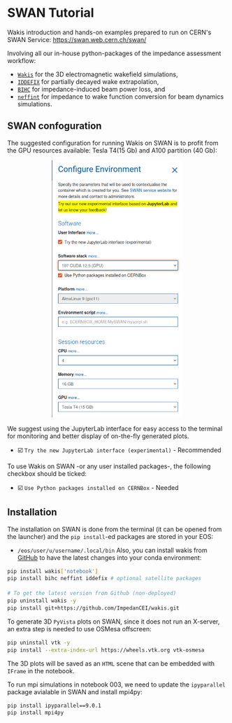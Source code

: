 # SWAN Tutorial
Wakis introduction and hands-on examples prepared to run on CERN's SWAN Service: https://swan.web.cern.ch/swan/

Involving all our in-house python-packages of the impedance assessment workflow: 
* [`Wakis`](https://github.com/ImpedanCEI/wakis) for the 3D electromagnetic wakefield simulations,
* [`IDDEFIX`](https://github.com/ImpedanCEI/IDDEFIX) for partially decayed wake extrapolation,
* [`BIHC`](https://github.com/ImpedanCEI/BIHC) for impedance-induced beam power loss, and
* [`neffint`](https://github.com/ImpedanCEI/neffint) for impedance to wake function conversion for beam dynamics simulations.

## SWAN confoguration
The suggested configuration for running Wakis on SWAN is to profit from the GPU resources available: Tesla T4(15 Gb) and A100 partition (40 Gb):

<p align="center">
  <img src="data/swan_configuration.png" alt="SWAN example configuration" width="300"/>
</p>

We suggest using the JupyterLab interface for easy access to the terminal for monitoring and better display of on-the-fly generated plots. 
* ☑️ `Try the new JupyterLab interface (experimental)` - Recommended

To use Wakis on SWAN -or any user installed packages-, the following checkbox should be ticked:
* ☑️ `Use Python packages installed on CERNBox` - Needed


## Installation
The installation on SWAN is done from the terminal (it can be opened from the launcher) and the `pip install`-ed packages are stored in your EOS:
* `/eos/user/u/username/.local/bin`
Also, you can install wakis from [GitHub](https://github.com/ImpedanCEI/wakis) to have the latest changes into your conda environment:

```bash
pip install wakis['notebook']
pip install bihc neffint iddefix # optional satellite packages

# To get the latest version from Github (non-deployed)
pip uninstall wakis -y
pip install git+https://github.com/ImpedanCEI/wakis.git
```

To generate 3D `PyVista` plots on SWAN, since it does not run an X-server, an extra step is needed to use OSMesa offscreen:
```bash
pip uninstall vtk -y
pip install --extra-index-url https://wheels.vtk.org vtk-osmesa
```
The 3D plots will be saved as an `HTML` scene that can be embedded with `IFrame` in the notebook.

To run mpi simulations in notebook 003, we need to update the `ipyparallel` package avialable in SWAN and install mpi4py:
```bash
pip install ipyparallel==9.0.1
pip install mpi4py
```